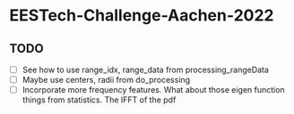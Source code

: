 # EESTech-Challenge-Aachen-2022

## TODO
- [ ] See how to use range_idx, range_data from processing_rangeData
- [ ] Maybe use centers, radii from do_processing
- [ ] Incorporate more frequency features. What about those eigen function things from statistics. The IFFT of the pdf
